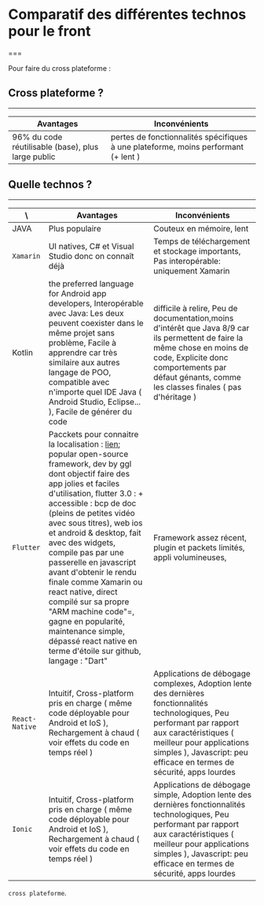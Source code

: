 # Comparatif des différentes technos pour le front
===

Pour faire du cross plateforme : 
## Cross plateforme ?
---

Avantages | Inconvénients 
 --- | --- 
96% du code réutilisable (base), plus large public | pertes de fonctionnalités spécifiques à une plateforme, moins performant (+ lent )

## Quelle technos ?
---

\ | Avantages | Inconvénients 
 --- | --- | --- 
JAVA |  Plus populaire |Couteux en mémoire, lent 
`Xamarin` | UI natives, C# et Visual Studio donc on connaît déjà | Temps de téléchargement et stockage importants, Pas interopérable: uniquement Xamarin
Kotlin | the preferred language for Android app developers, Interopérable avec Java: Les deux peuvent coexister dans le même projet sans problème, Facile à apprendre car très similaire aux autres langage de POO, compatible avec n'importe quel IDE Java ( Android Studio, Eclipse... ), Facile de générer du code|  difficile à relire, Peu de documentation,moins d'intérêt que Java 8/9 car ils permettent de faire la même chose en moins de code, Explicite donc comportements par défaut génants, comme les classes finales ( pas d'héritage )
`Flutter` | Pacckets pour connaitre la localisation : [lien](https://medium.flutterdevs.com/location-in-flutter-27ca6fa1126c); popular open-source framework, dev by ggl dont objectif faire des app jolies et faciles d'utilisation, flutter 3.0 : + accessible : bcp de doc (pleins de petites vidéo avec sous titres), web ios et android & desktop, fait avec des widgets, compile pas par une passerelle en javascript avant d'obtenir le rendu finale comme Xamarin ou react native, direct compilé sur sa propre "ARM machine code"=, gagne en popularité, maintenance simple, dépassé react native en terme d'étoile sur github, langage : "Dart" | Framework assez récent, plugin et packets limités, appli volumineuses, 
`React-Native` | Intuitif, Cross-platform pris en charge ( même code déployable pour Android et IoS ), Rechargement à chaud ( voir effets du code en temps réel ) | Applications de débogage complexes, Adoption lente des dernières fonctionnalités technologiques, Peu performant par rapport aux caractéristiques ( meilleur pour applications simples ), Javascript: peu efficace en termes de sécurité, apps lourdes
`Ionic` | Intuitif, Cross-platform pris en charge ( même code déployable pour Android et IoS ), Rechargement à chaud ( voir effets du code en temps réel ) | Applications de débogage simple, Adoption lente des dernières fonctionnalités technologiques, Peu performant par rapport aux caractéristiques ( meilleur pour applications simples ), Javascript: peu efficace en termes de sécurité, apps lourdes

`cross plateforme`.
